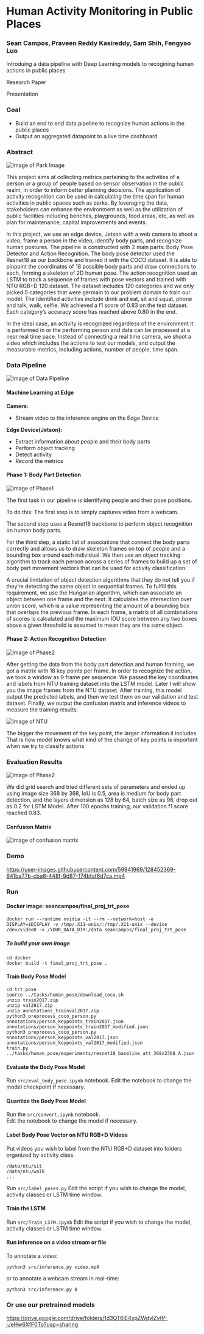 # Human Activity Monitoring in Public Places
### Sean Campos, Praveen Reddy Kasireddy, Sam Shih, Fengyao Luo
Introduing a data pipeline with Deep Learning models to recogining human actions in public places 

Research Paper

Presentation

### Goal
- Build an end to end data pipeline to recognize human actions in the public places
- Output an aggregated datapoint to a live time dashboard

### Abstract

![Image of Park Image](https://github.com/fengyaoluo/Human-Activity-Monitoring-in-Public-Places/blob/main/images/Park%20image.PNG)

This project aims at collecting metrics pertaining to the activities of a person or a group of people based on sensor observation in the public realm, in order to inform better planning decisions. The application of activity recognition can be used in calculating the time span for human activities in public spaces such as parks. By leveraging the data, stakeholders can enhance the environment as well as the utilization of public facilities including benches, playgrounds, food areas, etc, as well as plan for maintenance, capital improvements and events.

In this project, we use an edge device, Jetson with a web camera to shoot a video, frame a person in the video, identify body parts, and recognize human postures. The pipeline is constructed with 2 main parts: Body Pose Detector and Action Recognition. The body pose detector used the Resnet18 as our backbone and trained it with the COCO dataset. It is able to pinpoint the coordinates of 18 possible body parts and draw connections to each, forming a skeleton of 2D human pose. The action recognition used an LSTM to track a sequence of frames with pose vectors and trained with NTU RGB+D 120 dataset. The dataset includes 120 categories and we only picked 5 categories that were germain to our problem domain to train our model. The Identified activities include drink and eat, sit and squat, phone and talk, walk, selfie. We achieved a f1 score of 0.83 on the test dataset. Each category’s accuracy score has reached above 0.80 in the end.

In the ideal case, an activity is recognized regardless of the environment it is performed in or the performing person and data can be processed at a near real time pace. Instead of connecting a real time camera, we shoot a video which includes the actions to test our models, and output the measurable metrics, including actions, number of people, time span.

### Data Pipeline

![Image of Data Pipeline](https://github.com/fengyaoluo/Human-Activity-Monitoring-in-Public-Places/blob/main/images/pipeline.PNG)

#### Machine Learning at Edge

**Camera:**
- Stream video to the inference engine on the Edge Device


**Edge Device(Jetson):**
- Extract information about people and their body parts
- Perform  object tracking
- Detect activity
- Record the metrics


#### Phase 1: Body Part Detection

![Image of Phase1](https://github.com/fengyaoluo/Human-Activity-Monitoring-in-Public-Places/blob/main/images/phase1.PNG)

The first task in our pipeline is identifying people and their pose positions.

To do this:
The first step is to simply captures video from a webcam.

The second step uses a Resnet18 backbone to perform object recognition on human body parts.  

For the third step, a static list of associations that connect the body parts correctly and allows us to draw skeleton frames on top of people and a bounding box around each individual.  We then use an object tracking algorithm to track each person across a series of frames to build up a set of body part movement vectors that can be used for activity classification. 

A crucial limitation of object detection algorithms that they do not tell you if they’re detecting the same object in sequential frames.  To fulfill this requirement, we use the Hungarian algorithm, which can associate an object between one frame and the next. It calculates the intersection over union score, which is a value representing the amount of a bounding box that overlaps the previous frame.  In each frame, a matrix of all combinations of scores is calculated and the maximum IOU score between any two boxes above a given threshold is assumed to mean they are the same object.


#### Phase 2: Action Recognition Detection

![Image of Phase2](https://github.com/fengyaoluo/Human-Activity-Monitoring-in-Public-Places/blob/main/images/phase2.PNG)

After getting the data from the body part detection and human framing, we got a matrix with 18 key points per frame. In order to recognize the action, we took a window as 9 frame per sequence. We passed the key coordinates and labels from NTU training dataset into the LSTM model. Later I will show you the image frames from the NTU dataset. After training, this model output the predicted labels, and then we test them on our validation and test dataset. Finally, we output the confusion matrix and inference videos to measure the training results. 

![Image of NTU](https://github.com/fengyaoluo/Human-Activity-Monitoring-in-Public-Places/blob/main/images/NTU.png)

The bigger the movement of the key point, the larger information it includes. That is how model knows what kind of the change of key points is important when we try to classify actions. 


### Evaluation Results

![Image of Phase2](https://github.com/fengyaoluo/Human-Activity-Monitoring-in-Public-Places/blob/main/images/wandb.PNG)

We did grid search and tried different sets of parameters and ended up using image size 368 by 368, IoU is 0.5, area is medium for body part detection, and the layers dimension as 128 by 64, batch size as 96, drop out as 0.2 for LSTM Model. After 100 epochs training, our validation f1 score reached 0.83.

#### Confusion Matrix

![Image of confusion matrix](https://github.com/fengyaoluo/Human-Activity-Monitoring-in-Public-Places/blob/main/images/Confusion%20Matrix.png)

### Demo

https://user-images.githubusercontent.com/59941969/128452369-641ba77b-cba6-448f-9d87-174bfaf6d7ca.mp4


### Run

#### Docker image: seancampos/final_proj_trt_pose

```
docker run --runtime nvidia -it --rm --network=host -e DISPLAY=$DISPLAY -v /tmp/.X11-unix/:/tmp/.X11-unix --device /dev/video0 -v /YOUR_DATA_DIR:/data seancampos/final_proj_trt_pose
```

##### To build your own image
```
cd docker
docker build -t final_proj_trt_pose .
```


#### Train Body Pose Model

```
cd trt_pose
source ../tasks/human_pose/download_coco.sh
unzip train2017.zip
unzip val2017.zip
unzip annotations_trainval2017.zip
python3 preprocess_coco_person.py annotations/person_keypoints_train2017.json annotations/person_keypoints_train2017_modified.json
python3 preprocess_coco_person.py annotations/person_keypoints_val2017.json annotations/person_keypoints_val2017_modified.json
train.py ../tasks/human_pose/experiments/resnet18_baseline_att_368x2368_A.json
```

#### Evaluate the Body Pose Model

Run `src/eval_body_pose.ipynb` notebook.
Edit the notebook to change the model checkpoint if necessary.

#### Quantize the Body Pose Model

Run the `src/convert.ipynb` notebook.  
Edit the notebook to change the model if necessary.


#### Label Body Pose Vector on NTU RGB+D Videos

Put videos you wish to label from the NTU RGB+D dataset into folders organized by activity class.
```
/data/ntu/sit
/data/ntu/walk
...
```
Run `src/label_poses.py`
Edit the script if you wish to change the model, activity classes or LSTM time window.

#### Train the LSTM

Run `src/Train_LSTM.ipynb`
Edit the script if you wish to change the model, activity classes or LSTM time window.

#### Run inference on a video stream or file

To annotate a video:
```
python3 src/inference.py video.mp4
```
or to annotate a webcam stream in real-time:
```
python3 src/inference.py 0
```

### Or use our pretrained models

https://drive.google.com/drive/folders/1d3QT6lE4xpZWdylZvfP-jJeHw6XfF0To?usp=sharing


